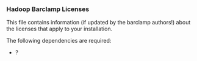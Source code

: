 ### Hadoop Barclamp Licenses

This file contains information (if updated by the barclamp authors!) about the licenses that apply to your installation.

The following dependencies are required:

* ?



